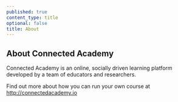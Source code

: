 ```yaml
---
published: true
content_type: title
optional: false
title: About
---
```

## About Connected Academy

Connected Academy is an online, socially driven learning platform developed by a team of educators and researchers.

Find out more about how you can run your own course at http://connectedacademy.io
